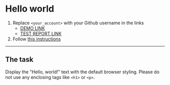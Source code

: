 # Hello world
1. Replace `<your_account>` with your Github username in the links
    - [DEMO LINK](https://germandolia.github.io/layout_hello-world/) <br>
    - [TEST REPORT LINK](https://germandolia.github.io/layout_hello-world/report/html_report/)
2. Follow [this instructions](https://mate-academy.github.io/layout_task-guideline/)
___

## The task 
Display the "Hello, world!" text with the default browser styling. Please do not 
use any enclosing tags like `<h1>` or `<p>`.
